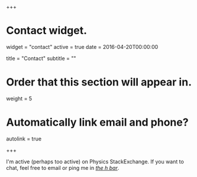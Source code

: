 +++
# Contact widget.
widget = "contact"
active = true
date = 2016-04-20T00:00:00

title = "Contact"
subtitle = ""

# Order that this section will appear in.
weight = 5

# Automatically link email and phone?
autolink = true

+++

I'm active (perhaps too active) on Physics StackExchange. If you want to chat, feel free to email or ping me in [*the h bar*](https://chat.stackexchange.com/rooms/71/the-h-bar).
